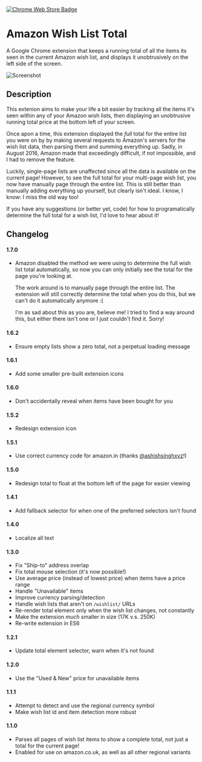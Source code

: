 [![Chrome Web Store Badge](https://raw.githubusercontent.com/jasontbradshaw/amazon-wish-list-total/master/images/badge.png)](https://chrome.google.com/webstore/detail/amazon-wish-list-total/boekbkconiendicldakeboooeilaldmh)

Amazon Wish List Total
======================

A Google Chrome extension that keeps a running total of all the items its seen
in the current Amazon wish list, and displays it unobtrusively on the left side
of the screen.

![Screenshot](https://raw.githubusercontent.com/jasontbradshaw/amazon-wish-list-total/master/images/screenshot.png)

Description
----
This extenion aims to make your life a bit easier by tracking all the items it's
seen within any of your Amazon wish lists, then displaying an unobtrusive
running total price at the bottom left of your screen.

Once apon a time, this extension displayed the _full_ total for the entire list
you were on by by making several requests to Amazon's servers for the wish list
data, then parsing them and summing everything up. Sadly, in August 2016, Amazon
made that exceedingly difficult, if not impossible, and I had to remove the
feature.

Luckily, single-page lists are unaffected since all the data is available on the
current page! However, to see the full total for your multi-page wish list, you
now have manually page through the entire list. This is still better than
manually adding everything up yourself, but clearly isn't ideal. I know, I know:
I miss the old way too!

If you have any suggestions (or better yet, code) for how to programatically
determine the full total for a wish list, I'd love to hear about it!

Changelog
----
#### 1.7.0
* Amazon disabled the method we were using to determine the full wish list total
  automatically, so now you can only initially see the total for the page you're
  looking at.

  The work around is to manually page through the entire list. The extension
  will still correctly determine the total when you do this, but we can't do it
  automatically anymore :(

  I'm as sad about this as you are, believe me! I tried to find a way around
  this, but either there isn't one or I just couldn't find it. Sorry!

#### 1.6.2
* Ensure empty lists show a zero total, not a perpetual loading message

#### 1.6.1
* Add some smaller pre-built extension icons

#### 1.6.0
* Don't accidentally reveal when items have been bought for you

#### 1.5.2
* Redesign extension icon

#### 1.5.1
* Use correct currency code for amazon.in (thanks [@ashishsinghxyz](https://github.com/ashishsinghxyz)!)

#### 1.5.0
* Redesign total to float at the bottom left of the page for easier viewing

#### 1.4.1
* Add fallback selector for when one of the preferred selectors isn't found

#### 1.4.0
* Localize all text

#### 1.3.0
* Fix "Ship-to" address overlap
* Fix total mouse selection (it's now possible!)
* Use average price (instead of lowest price) when items have a price range
* Handle "Unavailable" items
* Improve currency parsing/detection
* Handle wish lists that aren't on `/wishlist/` URLs
* Re-render total element only when the wish list changes, not constantly
* Make the extension _much_ smaller in size (17K v.s. 250K)
* Re-write extension in ES6

#### 1.2.1
* Update total element selector, warn when it's not found

#### 1.2.0
* Use the "Used & New" price for unavailable items

#### 1.1.1
* Attempt to detect and use the regional currency symbol
* Make wish list id and item detection more robust

#### 1.1.0
* Parses all pages of wish list items to show a complete total, not just a total
  for the current page!
* Enabled for use on amazon.co.uk, as well as all other regional variants
